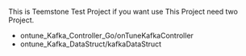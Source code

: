 This is Teemstone Test Project
if you want use This Project need two Project.
  - ontune_Kafka_Controller_Go/onTuneKafkaController
  - ontune_Kafka_DataStruct/kafkaDataStruct